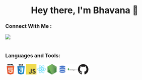 <h1 align="center">Hey there, I'm Bhavana 👋</h1>

<!--
**Bhavana568/bhavana568** is a ✨ _special_ ✨ repository because its `README.md` (this file) appears on your GitHub profile.

Here are some ideas to get you started:

- 🔭 I’m currently working on ...
- 🌱 I’m currently learning Go, Node and Spring.
- 👯 I’m looking to collaborate on any Open Source Projects.
- 📫 How to reach me: bhavnabafna.bb@gmail.com
- 😄 Pronouns: She, her.
- ⚡ Fun fact: Skilled at Problem Solving, Leadership, Public Speaking, Management skills and designing. Other skills include sketching, content writing and music. I am a Confident, Tolerant and Positive person .
-->


### Connect With Me :
<div>
 <a href="https://www.linkedin.com/in/bhavana-bafna-2b80991a6/">
<img align="left" src="https://img.shields.io/badge/LinkedIn-0077B5?style=for-the-badge&logo=linkedin&logoColor=white" />
 </a>
  
</div>

<br >
<br />

### Languages and Tools:
<div>
<img align="left" alt="HTML5" width="33px" src="https://raw.githubusercontent.com/github/explore/80688e429a7d4ef2fca1e82350fe8e3517d3494d/topics/html/html.png" />
<img align="left" alt="CSS3" width="33px" src="https://raw.githubusercontent.com/github/explore/80688e429a7d4ef2fca1e82350fe8e3517d3494d/topics/css/css.png" />
<img align="left" alt="JavaScript" width="33px" src="https://raw.githubusercontent.com/github/explore/80688e429a7d4ef2fca1e82350fe8e3517d3494d/topics/javascript/javascript.png" />
<img align="left" alt="React" width="33px" src="https://raw.githubusercontent.com/github/explore/80688e429a7d4ef2fca1e82350fe8e3517d3494d/topics/react/react.png" />
<img align="left" alt="Node.js" width="33px" src="https://raw.githubusercontent.com/github/explore/80688e429a7d4ef2fca1e82350fe8e3517d3494d/topics/nodejs/nodejs.png" />
<img align="left" alt="SQL" width="33px" src="https://raw.githubusercontent.com/github/explore/80688e429a7d4ef2fca1e82350fe8e3517d3494d/topics/sql/sql.png" />
<img align="left" alt="MongoDB" width="33px" src="https://raw.githubusercontent.com/github/explore/80688e429a7d4ef2fca1e82350fe8e3517d3494d/topics/mongodb/mongodb.png" />
<img align="left" alt="GitHub" width="33px" src="https://raw.githubusercontent.com/github/explore/78df643247d429f6cc873026c0622819ad797942/topics/github/github.png" />
</div>



<br/>
